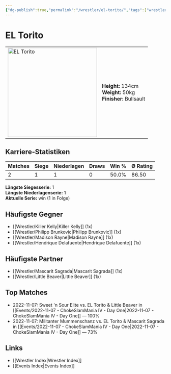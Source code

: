 ```yaml
---
{"dg-publish":true,"permalink":"/wrestler/el-torito/","tags":["wrestler"],"noteIcon":"","created":"2025-08-11T09:33:18.538+02:00"}
---
```



# EL Torito

<table>
<tr>
<td><img src="EL Torito.png" width="280" alt="EL Torito"></td>
<td>
<b>Height:</b> 134cm<br>
<b>Weight:</b> 50kg<br>
<b>Finisher:</b> Bullsault<br>
</td>
</tr>
</table>

## Karriere-Statistiken

| Matches | Siege | Niederlagen | Draws | Win % | Ø Rating |
|---------|-------|-------------|-------|-------|-----------|
| 2 | 1 | 1 | 0 | 50.0% | 86.50 |

**Längste Siegesserie:** 1<br>**Längste Niederlagenserie:** 1<br>**Aktuelle Serie:** win (1 in Folge)


## Häufigste Gegner
- [[Wrestler/Killer Kelly\|Killer Kelly]] (1x)
- [[Wrestler/Philipp Brunkovic\|Philipp Brunkovic]] (1x)
- [[Wrestler/Madison Rayne\|Madison Rayne]] (1x)
- [[Wrestler/Hendrique Delafuente\|Hendrique Delafuente]] (1x)

## Häufigste Partner
- [[Wrestler/Mascarit Sagrada\|Mascarit Sagrada]] (1x)
- [[Wrestler/Little Beaver\|Little Beaver]] (1x)

## Top Matches
- 2022-11-07: Sweet 'n Sour Elite vs. EL Torito & Little Beaver in [[Events/2022-11-07 - ChokeSlamMania IV - Day One\|2022-11-07 - ChokeSlamMania IV - Day One]] — 100%
- 2022-11-07: Militanter Mummenschanz vs. EL Torito & Mascarit Sagrada in [[Events/2022-11-07 - ChokeSlamMania IV - Day One\|2022-11-07 - ChokeSlamMania IV - Day One]] — 73%

## Links
- [[Wrestler Index\|Wrestler Index]]
- [[Events Index\|Events Index]]
